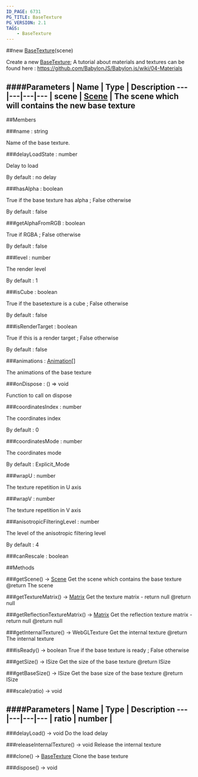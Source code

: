 ```yaml
---
ID_PAGE: 6731
PG_TITLE: BaseTexture
PG_VERSION: 2.1
TAGS:
    - BaseTexture
---
```

##new [BaseTexture](page.php?p=6731)(scene)



Create a new [BaseTexture](page.php?p=6731);
A tutorial about materials and textures can be found here : https://github.com/BabylonJS/Babylon.js/wiki/04-Materials




####Parameters
 | Name | Type | Description
---|---|---|---
 | scene | [Scene](page.php?p=6662) | The scene which will contains the new base texture
---

##Members

###name : string




Name of the base texture.



###delayLoadState : number




Delay to load

By default : no delay



###hasAlpha : boolean




True if the base texture has alpha ; False otherwise

By default : false



###getAlphaFromRGB : boolean




True if RGBA ; False otherwise

By default : false



###level : number




The render level

By default : 1



###isCube : boolean




True if the basetexture is a cube ; False otherwise

By default : false



###isRenderTarget : boolean




True if this is a render target ; False otherwise

By default : false



###animations : [Animation](page.php?p=6684)[]




The animations of the base texture



###onDispose : () =&gt; void




Function to call on dispose



###coordinatesIndex : number




The coordinates index

By default : 0



###coordinatesMode : number




The coordinates mode

By default : Explicit_Mode



###wrapU : number




The texture repetition in U axis



###wrapV : number




The texture repetition in V axis



###anisotropicFilteringLevel : number




The level of the anisotropic filtering level

By default : 4






###canRescale : boolean









##Methods

###getScene() &rarr; [Scene](page.php?p=6662)
Get the scene which contains the base texture
@return The scene






###getTextureMatrix() &rarr; [Matrix](page.php?p=6754)
Get the texture matrix - return null
@return null






###getReflectionTextureMatrix() &rarr; [Matrix](page.php?p=6754)
Get the reflection texture matrix - return null
@return null






###getInternalTexture() &rarr; WebGLTexture
Get the internal texture
@return The internal texture






###isReady() &rarr; boolean
True if the base texture is ready ; False otherwise






###getSize() &rarr; ISize
Get the size of the base texture
@return ISize






###getBaseSize() &rarr; ISize
Get the base size of the base texture
@return ISize






###scale(ratio) &rarr; void



####Parameters
 | Name | Type | Description
---|---|---|---
 | ratio | number | 
---

###delayLoad() &rarr; void
Do the load delay






###releaseInternalTexture() &rarr; void
Release the internal texture






###clone() &rarr; [BaseTexture](page.php?p=6731)
Clone the base texture






###dispose() &rarr; void

